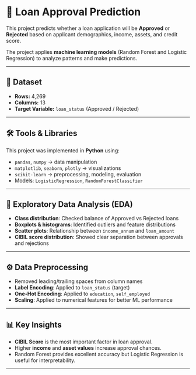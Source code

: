 # 📌 Loan Approval Prediction

This project predicts whether a loan application will be **Approved** or **Rejected** based on applicant demographics, income, assets, and credit score.  

The project applies **machine learning models** (Random Forest and Logistic Regression) to analyze patterns and make predictions.

---
## 📂 Dataset

- **Rows:** 4,269  
- **Columns:** 13  
- **Target Variable:** `loan_status` (Approved / Rejected)  
---
## 🛠️ Tools & Libraries

This project was implemented in **Python** using:

- `pandas`, `numpy` → data manipulation  
- `matplotlib`, `seaborn`, `plotly` → visualizations  
- `scikit-learn` → preprocessing, modeling, evaluation  
- Models: `LogisticRegression`, `RandomForestClassifier`

---
## 🔎 Exploratory Data Analysis (EDA)

- **Class distribution**: Checked balance of Approved vs Rejected loans  
- **Boxplots & histograms**: Identified outliers and feature distributions  
- **Scatter plots**: Relationship between `income_annum` and `loan_amount`  
- **CIBIL score distribution**: Showed clear separation between approvals and rejections  

---

## ⚙️ Data Preprocessing

- Removed leading/trailing spaces from column names  
- **Label Encoding**: Applied to `loan_status` (target)  
- **One-Hot Encoding**: Applied to `education`, `self_employed`  
- **Scaling**: Applied to numerical features for better ML performance  

---

## 📊 Key Insights

- **CIBIL Score** is the most important factor in loan approval.  
- Higher **income** and **asset values** increase approval chances.  
- Random Forest provides excellent accuracy but Logistic Regression is useful for interpretability.  

---
